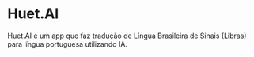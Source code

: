 # Huet.AI
Huet.AI é um app que faz tradução de Língua Brasileira de Sinais (Libras) para língua portuguesa utilizando IA.
